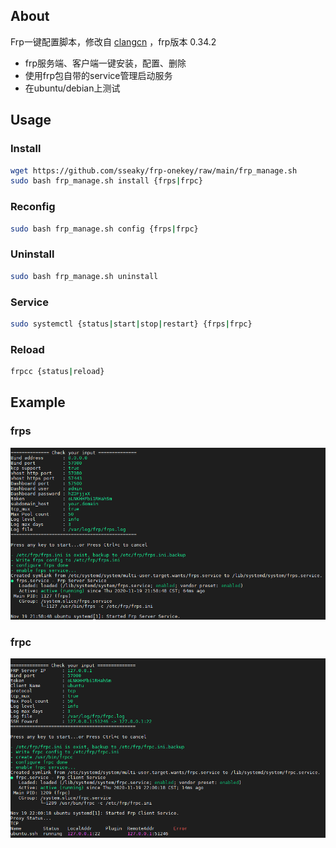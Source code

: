 
About
-----------

Frp一键配置脚本，修改自 [clangcn](https://github.com/clangcn/onekey-install-shell) ，frp版本 0.34.2

- frp服务端、客户端一键安装，配置、删除
- 使用frp包自带的service管理启动服务
- 在ubuntu/debian上测试

## Usage

### Install

```Bash
wget https://github.com/sseaky/frp-onekey/raw/main/frp_manage.sh
sudo bash frp_manage.sh install {frps|frpc}
```
### Reconfig

```bash
sudo bash frp_manage.sh config {frps|frpc}
```

### Uninstall

```Bash
sudo bash frp_manage.sh uninstall
```

### Service

```bash
sudo systemctl {status|start|stop|restart} {frps|frpc}
```

### Reload

```bash
frpcc {status|reload}
```

## Example

### frps

![frps](img/frps.png)

### frpc

![frpc](img/frpc.png)



